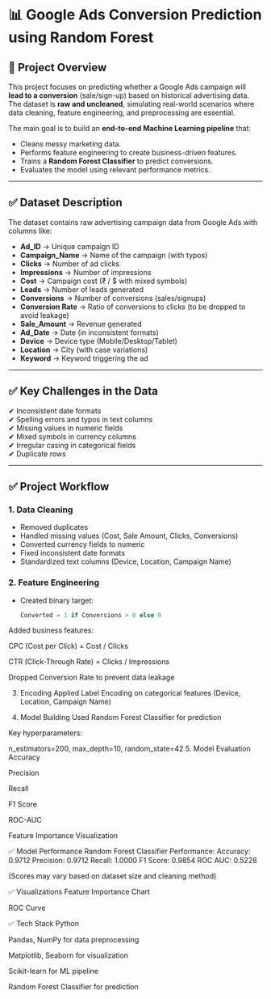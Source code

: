 # 📊 Google Ads Conversion Prediction using Random Forest

## 📝 Project Overview
This project focuses on predicting whether a Google Ads campaign will **lead to a conversion** (sale/sign-up) based on historical advertising data. The dataset is **raw and uncleaned**, simulating real-world scenarios where data cleaning, feature engineering, and preprocessing are essential.

The main goal is to build an **end-to-end Machine Learning pipeline** that:
- Cleans messy marketing data.
- Performs feature engineering to create business-driven features.
- Trains a **Random Forest Classifier** to predict conversions.
- Evaluates the model using relevant performance metrics.

---

## ✅ **Dataset Description**
The dataset contains raw advertising campaign data from Google Ads with columns like:
- **Ad_ID** → Unique campaign ID  
- **Campaign_Name** → Name of the campaign (with typos)  
- **Clicks** → Number of ad clicks  
- **Impressions** → Number of impressions  
- **Cost** → Campaign cost (₹ / $ with mixed symbols)  
- **Leads** → Number of leads generated  
- **Conversions** → Number of conversions (sales/signups)  
- **Conversion Rate** → Ratio of conversions to clicks (to be dropped to avoid leakage)  
- **Sale_Amount** → Revenue generated  
- **Ad_Date** → Date (in inconsistent formats)  
- **Device** → Device type (Mobile/Desktop/Tablet)  
- **Location** → City (with case variations)  
- **Keyword** → Keyword triggering the ad  

---

## ✅ **Key Challenges in the Data**
✔ Inconsistent date formats  
✔ Spelling errors and typos in text columns  
✔ Missing values in numeric fields  
✔ Mixed symbols in currency columns  
✔ Irregular casing in categorical fields  
✔ Duplicate rows  

---

## ✅ **Project Workflow**
### **1. Data Cleaning**
- Removed duplicates
- Handled missing values (Cost, Sale Amount, Clicks, Conversions)
- Converted currency fields to numeric
- Fixed inconsistent date formats
- Standardized text columns (Device, Location, Campaign Name)

### **2. Feature Engineering**
- Created binary target:  
  ```python
  Converted = 1 if Conversions > 0 else 0
Added business features:

CPC (Cost per Click) = Cost / Clicks

CTR (Click-Through Rate) = Clicks / Impressions

Dropped Conversion Rate to prevent data leakage

3. Encoding
Applied Label Encoding on categorical features (Device, Location, Campaign Name)

4. Model Building
Used Random Forest Classifier for prediction

Key hyperparameters:


n_estimators=200, max_depth=10, random_state=42
5. Model Evaluation
Accuracy

Precision

Recall

F1 Score

ROC-AUC

Feature Importance Visualization


✅ Model Performance
Random Forest Classifier Performance:
Accuracy: 0.9712
Precision: 0.9712
Recall: 1.0000
F1 Score: 0.9854
ROC AUC: 0.5228 

(Scores may vary based on dataset size and cleaning method)

✅ Visualizations
Feature Importance Chart

ROC Curve

✅ Tech Stack
Python

Pandas, NumPy for data preprocessing

Matplotlib, Seaborn for visualization

Scikit-learn for ML pipeline

Random Forest Classifier for prediction

